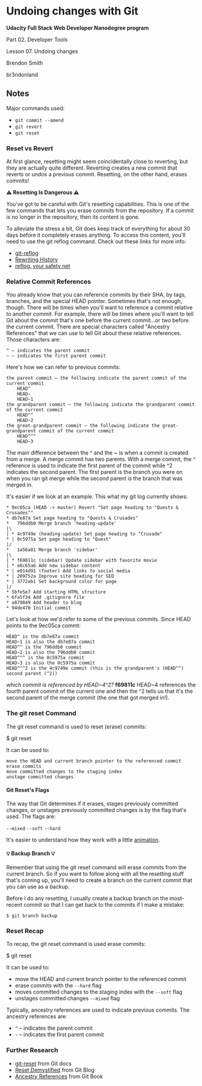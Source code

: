 Undoing changes with Git
========================

**Udacity Full Stack Web Developer Nanodegree program**

Part 02. Developer Tools

Lesson 07. Undoing changes

Brendon Smith

br3ndonland


## Notes

Major commands used:

* `git commit --amend`
* `git revert`
* `git reset`


### Reset vs Revert

At first glance, resetting might seem coincidentally close to reverting, but they are actually quite different. Reverting creates a new commit that reverts or undos a previous commit. Resetting, on the other hand, erases commits!

**⚠️ Resetting Is Dangerous ⚠️**

You've got to be careful with Git's resetting capabilities. This is one of the few commands that lets you erase commits from the repository. If a commit is no longer in the repository, then its content is gone.

To alleviate the stress a bit, Git does keep track of everything for about 30 days before it completely erases anything. To access this content, you'll need to use the git reflog command. Check out these links for more info:

* [git-reflog](https://git-scm.com/docs/git-reflog)
* [Rewriting History](https://www.atlassian.com/git/tutorials/rewriting-history)
* [reflog, your safety net](http://gitready.com/intermediate/2009/02/09/reflog-your-safety-net.html)

### Relative Commit References

You already know that you can reference commits by their SHA, by tags, branches, and the special HEAD pointer. Sometimes that's not enough, though. There will be times when you'll want to reference a commit relative to another commit. For example, there will be times where you'll want to tell Git about the commit that's one before the current commit...or two before the current commit. There are special characters called "Ancestry References" that we can use to tell Git about these relative references. Those characters are:

    ^ – indicates the parent commit
    ~ – indicates the first parent commit

Here's how we can refer to previous commits:

    the parent commit – the following indicate the parent commit of the current commit
        HEAD^
        HEAD~
        HEAD~1
    the grandparent commit – the following indicate the grandparent commit of the current commit
        HEAD^^
        HEAD~2
    the great-grandparent commit – the following indicate the great-grandparent commit of the current commit
        HEAD^^^
        HEAD~3

The main difference between the ^ and the ~ is when a commit is created from a merge. A merge commit has two parents. With a merge commit, the ^ reference is used to indicate the first parent of the commit while ^2 indicates the second parent. The first parent is the branch you were on when you ran git merge while the second parent is the branch that was merged in.

It's easier if we look at an example. This what my git log currently shows:

```
* 9ec05ca (HEAD -> master) Revert "Set page heading to "Quests & Crusades""
* db7e87a Set page heading to "Quests & Crusades"
*   796ddb0 Merge branch 'heading-update'
|\  
| * 4c9749e (heading-update) Set page heading to "Crusade"
* | 0c5975a Set page heading to "Quest"
|/  
*   1a56a81 Merge branch 'sidebar'
|\  
| * f69811c (sidebar) Update sidebar with favorite movie
| * e6c65a6 Add new sidebar content
* | e014d91 (footer) Add links to social media
* | 209752a Improve site heading for SEO
* | 3772ab1 Set background color for page
|/  
* 5bfe5e7 Add starting HTML structure
* 6fa5f34 Add .gitignore file
* a879849 Add header to blog
* 94de470 Initial commit
```

Let's look at how we'd refer to some of the previous commits. Since HEAD points to the 9ec05ca commt:

    HEAD^ is the db7e87a commit
    HEAD~1 is also the db7e87a commit
    HEAD^^ is the 796ddb0 commit
    HEAD~2 is also the 796ddb0 commit
    HEAD^^^ is the 0c5975a commit
    HEAD~3 is also the 0c5975a commit
    HEAD^^^2 is the 4c9749e commit (this is the grandparent's (HEAD^^) second parent (^2))

*which commit is referenced by HEAD~4^2?*
**f69811c**
HEAD~4 references the fourth parent commit of the current one and then the ^2 tells us that it's the second parent of the merge commit (the one that got merged in!).

### The git reset Command

The git reset command is used to reset (erase) commits:

$ git reset <reference-to-commit>

It can be used to:

    move the HEAD and current branch pointer to the referenced commit
    erase commits
    move committed changes to the staging index
    unstage committed changes

#### Git Reset's Flags

The way that Git determines if it erases, stages previously committed changes, or unstages previously committed changes is by the flag that's used. The flags are:

`--mixed`
`--soft`
`--hard`

It's easier to understand how they work with a little [animation](https://youtu.be/UN7ki2G2yKc).


#### 💡 Backup Branch 💡

Remember that using the git reset command will erase commits from the current branch. So if you want to follow along with all the resetting stuff that's coming up, you'll need to create a branch on the current commit that you can use as a backup.

Before I do any resetting, I usually create a backup branch on the most-recent commit so that I can get back to the commits if I make a mistake:

`$ git branch backup`

### Reset Recap

To recap, the git reset command is used erase commits:

$ git reset <reference-to-commit>

It can be used to:

* move the HEAD and current branch pointer to the referenced commit
* erase commits with the `--hard` flag
* moves committed changes to the staging index with the `--soft` flag
* unstages committed changes `--mixed` flag

Typically, ancestry references are used to indicate previous commits. The ancestry references are:

*  `^` – indicates the parent commit
*  `~` – indicates the first parent commit

### Further Research

* [git-reset](https://git-scm.com/docs/git-reset) from Git docs
* [Reset Demystified](https://git-scm.com/blog) from Git Blog
* [Ancestry References](https://git-scm.com/book/en/v2/Git-Tools-Revision-Selection#Ancestry-References) from Git Book

